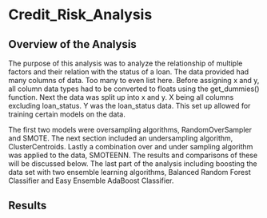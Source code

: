   # Credit_Risk_Analysis


## Overview of the Analysis

The purpose of this analysis was to analyze the relationship of multiple factors and their relation with the status of a loan.  The data provided had many columns of data.  Too many to even list here. Before assigning x and y, all column data types had to be converted to floats using the get_dummies() function. Next the data was split up into x and y. X being all columns excluding loan_status.  Y was the loan_status data.  This set up allowed for training certain models on the data.

The first two models were oversampling algorithms, RandomOverSampler and SMOTE.  The next section included an undersampling algorithm, ClusterCentroids.  Lastly a combination over and under sampling algorithm was applied to the data, SMOTEENN.  The results and comparisons of these will be discussed below.  The last part of the analysis including boosting the data set with two ensemble learning algorithms, Balanced Random Forest Classifier and Easy Ensemble AdaBoost Classifier.

## Results
